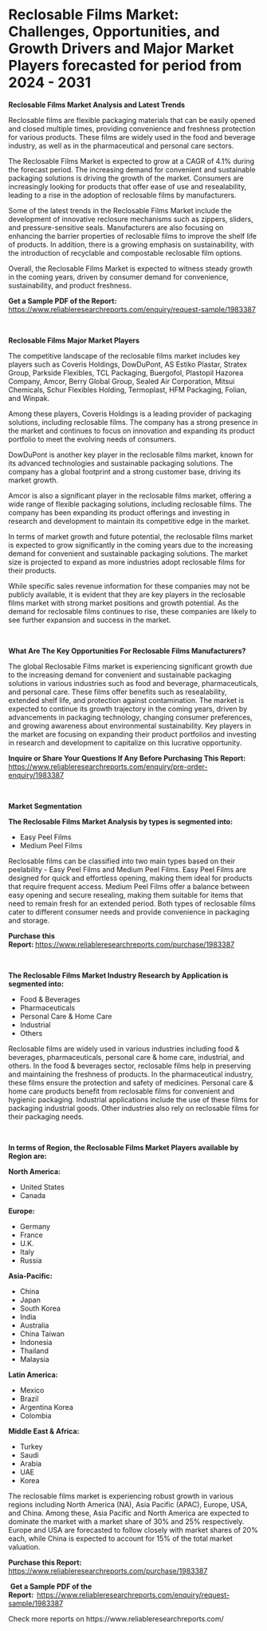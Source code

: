 <p><h1>Reclosable Films Market: Challenges, Opportunities, and Growth Drivers and Major Market Players forecasted for period from 2024 - 2031</h1></p><p><strong>Reclosable Films Market Analysis and Latest Trends</strong></p>
<p><p>Reclosable films are flexible packaging materials that can be easily opened and closed multiple times, providing convenience and freshness protection for various products. These films are widely used in the food and beverage industry, as well as in the pharmaceutical and personal care sectors.</p><p>The Reclosable Films Market is expected to grow at a CAGR of 4.1% during the forecast period. The increasing demand for convenient and sustainable packaging solutions is driving the growth of the market. Consumers are increasingly looking for products that offer ease of use and resealability, leading to a rise in the adoption of reclosable films by manufacturers.</p><p>Some of the latest trends in the Reclosable Films Market include the development of innovative reclosure mechanisms such as zippers, sliders, and pressure-sensitive seals. Manufacturers are also focusing on enhancing the barrier properties of reclosable films to improve the shelf life of products. In addition, there is a growing emphasis on sustainability, with the introduction of recyclable and compostable reclosable film options.</p><p>Overall, the Reclosable Films Market is expected to witness steady growth in the coming years, driven by consumer demand for convenience, sustainability, and product freshness.</p></p>
<p><strong>Get a Sample PDF of the Report:&nbsp;</strong> <a href="https://www.reliableresearchreports.com/enquiry/request-sample/1983387">https://www.reliableresearchreports.com/enquiry/request-sample/1983387</a></p>
<p>&nbsp;</p>
<p><strong>Reclosable Films Major Market Players</strong></p>
<p><p>The competitive landscape of the reclosable films market includes key players such as Coveris Holdings, DowDuPont, AS Estiko Plastar, Stratex Group, Parkside Flexibles, TCL Packaging, Buergofol, Plastopil Hazorea Company, Amcor, Berry Global Group, Sealed Air Corporation, Mitsui Chemicals, Schur Flexibles Holding, Termoplast, HFM Packaging, Folian, and Winpak.</p><p>Among these players, Coveris Holdings is a leading provider of packaging solutions, including reclosable films. The company has a strong presence in the market and continues to focus on innovation and expanding its product portfolio to meet the evolving needs of consumers.</p><p>DowDuPont is another key player in the reclosable films market, known for its advanced technologies and sustainable packaging solutions. The company has a global footprint and a strong customer base, driving its market growth.</p><p>Amcor is also a significant player in the reclosable films market, offering a wide range of flexible packaging solutions, including reclosable films. The company has been expanding its product offerings and investing in research and development to maintain its competitive edge in the market.</p><p>In terms of market growth and future potential, the reclosable films market is expected to grow significantly in the coming years due to the increasing demand for convenient and sustainable packaging solutions. The market size is projected to expand as more industries adopt reclosable films for their products.</p><p>While specific sales revenue information for these companies may not be publicly available, it is evident that they are key players in the reclosable films market with strong market positions and growth potential. As the demand for reclosable films continues to rise, these companies are likely to see further expansion and success in the market.</p></p>
<p>&nbsp;</p>
<p><strong>What Are The Key Opportunities For Reclosable Films Manufacturers?</strong></p>
<p><p>The global Reclosable Films market is experiencing significant growth due to the increasing demand for convenient and sustainable packaging solutions in various industries such as food and beverage, pharmaceuticals, and personal care. These films offer benefits such as resealability, extended shelf life, and protection against contamination. The market is expected to continue its growth trajectory in the coming years, driven by advancements in packaging technology, changing consumer preferences, and growing awareness about environmental sustainability. Key players in the market are focusing on expanding their product portfolios and investing in research and development to capitalize on this lucrative opportunity.</p></p>
<p><strong>Inquire or Share Your Questions If Any Before Purchasing This Report:</strong> <a href="https://www.reliableresearchreports.com/enquiry/pre-order-enquiry/1983387">https://www.reliableresearchreports.com/enquiry/pre-order-enquiry/1983387</a></p>
<p>&nbsp;</p>
<p><strong>Market Segmentation</strong></p>
<p><strong>The Reclosable Films Market Analysis by types is segmented into:</strong></p>
<p><ul><li>Easy Peel Films</li><li>Medium Peel Films</li></ul></p>
<p><p>Reclosable films can be classified into two main types based on their peelability - Easy Peel Films and Medium Peel Films. Easy Peel Films are designed for quick and effortless opening, making them ideal for products that require frequent access. Medium Peel Films offer a balance between easy opening and secure resealing, making them suitable for items that need to remain fresh for an extended period. Both types of reclosable films cater to different consumer needs and provide convenience in packaging and storage.</p></p>
<p><strong>Purchase this Report:&nbsp;</strong><a href="https://www.reliableresearchreports.com/purchase/1983387">https://www.reliableresearchreports.com/purchase/1983387</a></p>
<p>&nbsp;</p>
<p><strong>The Reclosable Films Market Industry Research by Application is segmented into:</strong></p>
<p><ul><li>Food & Beverages</li><li>Pharmaceuticals</li><li>Personal Care & Home Care</li><li>Industrial</li><li>Others</li></ul></p>
<p><p>Reclosable films are widely used in various industries including food & beverages, pharmaceuticals, personal care & home care, industrial, and others. In the food & beverages sector, reclosable films help in preserving and maintaining the freshness of products. In the pharmaceutical industry, these films ensure the protection and safety of medicines. Personal care & home care products benefit from reclosable films for convenient and hygienic packaging. Industrial applications include the use of these films for packaging industrial goods. Other industries also rely on reclosable films for their packaging needs.</p></p>
<p>&nbsp;</p>
<p><strong>In terms of Region, the Reclosable Films Market Players available by Region are:</strong></p>
<p>
    <p> <strong> North America: </strong>
        <ul>
            <li>United States</li>
            <li>Canada</li>
        </ul>
        </p> 
    <p> <strong> Europe: </strong>
        <ul>
            <li>Germany</li>
            <li>France</li>
            <li>U.K.</li>
            <li>Italy</li>
            <li>Russia</li>
        </ul>
        </p> 
    <p> <strong> Asia-Pacific: </strong>
        <ul>
            <li>China</li>
            <li>Japan</li>
            <li>South Korea</li>
            <li>India</li>
            <li>Australia</li>
            <li>China Taiwan</li>
            <li>Indonesia</li>
            <li>Thailand</li>
            <li>Malaysia</li>
        </ul>
        </p> 
    <p> <strong> Latin America: </strong>
        <ul>
            <li>Mexico</li>
            <li>Brazil</li>
            <li>Argentina Korea</li>
            <li>Colombia</li>
        </ul>
        </p> 
    <p> <strong> Middle East & Africa: </strong>
        <ul>
            <li>Turkey</li>
            <li>Saudi</li>
            <li>Arabia</li>
            <li>UAE</li>
            <li>Korea</li>
        </ul>
    </p>
    </p>
<p><p>The reclosable films market is experiencing robust growth in various regions including North America (NA), Asia Pacific (APAC), Europe, USA, and China. Among these, Asia Pacific and North America are expected to dominate the market with a market share of 30% and 25% respectively. Europe and USA are forecasted to follow closely with market shares of 20% each, while China is expected to account for 15% of the total market valuation.</p></p>
<p><strong>Purchase this Report: </strong><a href="https://www.reliableresearchreports.com/purchase/1983387">https://www.reliableresearchreports.com/purchase/1983387</a></p>
<p>&nbsp;<strong>Get a Sample PDF of the Report:&nbsp;&nbsp;</strong><a href="https://www.reliableresearchreports.com/enquiry/request-sample/1983387">https://www.reliableresearchreports.com/enquiry/request-sample/1983387</a></p>
<p><strong></strong></p>
<p>Check more reports on https://www.reliableresearchreports.com/</p>